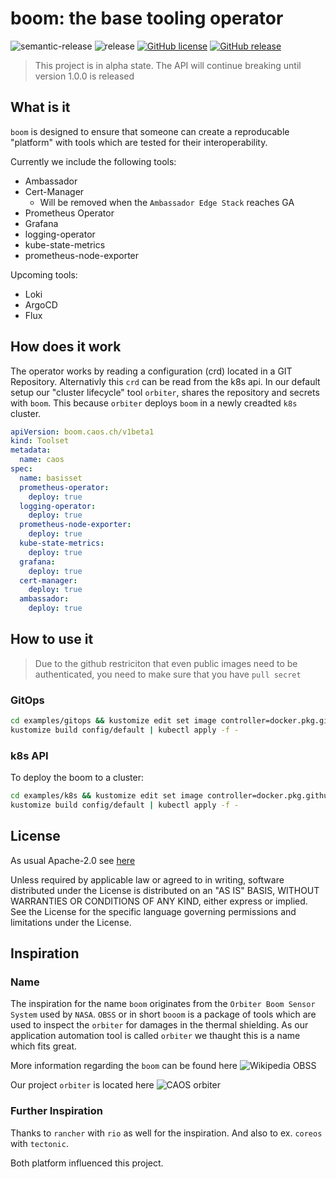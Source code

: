 # boom: the base tooling operator

![semantic-release](https://img.shields.io/badge/%20%20%F0%9F%93%A6%F0%9F%9A%80-semantic--release-e10079.svg)
![release](https://github.com/caos/boom/workflows/Release/badge.svg)
[![GitHub license](https://img.shields.io/github/license/caos/boom)](https://github.com/caos/boom/blob/master/LICENSE)
[![GitHub release](https://img.shields.io/github/release/caos/boom)](https://GitHub.com/caos/boom/releases/)

> This project is in alpha state. The API will continue breaking until version 1.0.0 is released

## What is it

`boom` is designed to ensure that someone can create a reproducable "platform" with tools which are tested for their interoperability.

Currently we include the following tools:

- Ambassador
- Cert-Manager
  - Will be removed when the `Ambassador Edge Stack` reaches GA
- Prometheus Operator
- Grafana
- logging-operator
- kube-state-metrics
- prometheus-node-exporter

Upcoming tools:

- Loki
- ArgoCD
- Flux

## How does it work

The operator works by reading a configuration (crd) located in a GIT Repository. Alternativly this `crd` can be read from the k8s api.
In our default setup our "cluster lifecycle" tool `orbiter`, shares the repository and secrets with `boom`. This because `orbiter` deploys `boom` in a newly creadted `k8s` cluster.

```yaml
apiVersion: boom.caos.ch/v1beta1
kind: Toolset
metadata:
  name: caos
spec:
  name: basisset
  prometheus-operator:
    deploy: true
  logging-operator:
    deploy: true
  prometheus-node-exporter:
    deploy: true
  kube-state-metrics:
    deploy: true
  grafana:
    deploy: true
  cert-manager:
    deploy: true
  ambassador:
    deploy: true
```

## How to use it

> Due to the github restriciton that even public images need to be authenticated, you need to make sure that you have `pull secret`

### GitOps

```bash
cd examples/gitops && kustomize edit set image controller=docker.pkg.github.com/caos/boom/boom:latest && cd ../..
kustomize build config/default | kubectl apply -f -
```

### k8s API

To deploy the boom to a cluster:

```bash
cd examples/k8s && kustomize edit set image controller=docker.pkg.github.com/caos/boom/boom:latest && cd ../..
kustomize build config/default | kubectl apply -f -
```

## License

As usual Apache-2.0 see [here](./LICENSE)

Unless required by applicable law or agreed to in writing, software distributed under the License is distributed on an "AS IS" BASIS, WITHOUT WARRANTIES OR CONDITIONS OF ANY KIND, either express or implied. See the License for the specific language governing permissions and limitations under the License.

## Inspiration

### Name

The inspiration for the name `boom` originates from the `Orbiter Boom Sensor System` used by `NASA`. `OBSS` or in short `booom` is a package of tools which are used to inspect the `orbiter` for damages in the thermal shielding. As our application automation tool is called `orbiter` we thaught this is a name which fits great.

More information regarding the `boom` can be found here ![Wikipedia OBSS](https://en.wikipedia.org/wiki/Orbiter_Boom_Sensor_System)

Our project `orbiter` is located here ![CAOS orbiter](https://github.com/caos/orbiter)

### Further Inspiration

Thanks to `rancher` with `rio` as well for the inspiration.
And also to ex. `coreos` with `tectonic`.

Both platform influenced this project.
